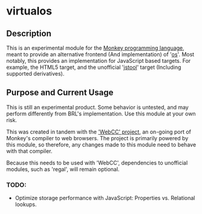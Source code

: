 # virtualos

## Description
This is an experimental module for the [Monkey programming language](https://github.com/blitz-research/monkey), meant to provide an alternative frontend (And implementation) of '[os](https://github.com/blitz-research/monkey/tree/develop/modules/os)'. Most notably, this provides an implementation for JavaScript based targets. For example, the HTML5 target, and the unofficial '[jstool](https://github.com/Regal-Internet-Brothers/jstool-target-monkey)' target (Including supported derivatives).

## Purpose and Current Usage
This is still an experimental product. Some behavior is untested, and may perform differently from BRL's implementation. Use this module at your own risk.

This was created in tandem with the ['WebCC' project](http://regal-internet-brothers.github.io/webcc), an on-going port of Monkey's compiler to web browsers. The project is primarily powered by this module, so therefore, any changes made to this module need to behave with that compiler.

Because this needs to be used with 'WebCC', dependencies to unofficial modules, such as 'regal', will remain optional.

### TODO:
* Optimize storage performance with JavaScript: Properties vs. Relational lookups.
